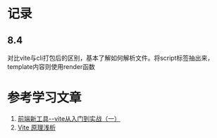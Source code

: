 # 记录

## 8.4
对比vite与cli打包后的区别，基本了解如何解析文件。将script标签抽出来，template内容则使用render函数


# 参考学习文章
1. [前端新工具--vite从入门到实战（一）](https://zhuanlan.zhihu.com/p/149033579)
2. [Vite 原理浅析](https://molunerfinn.com/learn-vite/)